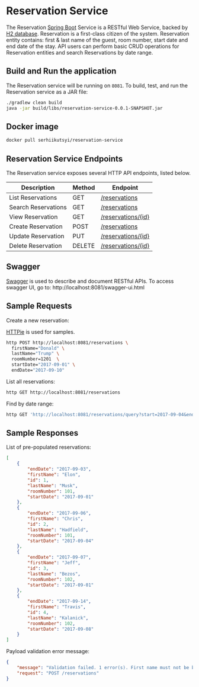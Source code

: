 # Reservation Service

The Reservation [Spring Boot](https://projects.spring.io/spring-boot/) Service is a RESTful Web Service, backed by [H2 database](https://www.h2database.com/).
Reservation is a first-class citizen of the system. Reservation entity contains: first & last name of the guest, room number, start date and end date of the stay.
API users can perform basic CRUD operations for Reservation entities and search Reservations by date range.

## Build and Run the application

The Reservation service will be running on `8081`. To build, test, and run the Reservation service as a JAR file:

```bash
./gradlew clean build
java -jar build/libs/reservation-service-0.0.1-SNAPSHOT.jar
```

## Docker image

```bash
docker pull serhiikutsyi/reservation-service
```

## Reservation Service Endpoints
The Reservation service exposes several HTTP API endpoints, listed below.

Description                             | Method  | Endpoint
--------------------------------------- | ------- | -------------------------------------------------------------
List Reservations                       | GET     | [/reservations](http://localhost:8081/reservations)
Search Reservations                     | GET     | [/reservations](http://localhost:8081/reservations)
View Reservation                        | GET     | [/reservations/{id}](http://localhost:8081/reservations/{id})
Create Reservation                      | POST    | [/reservations](http://localhost:8081/reservations)
Update Reservation                      | PUT     | [/reservations/{id}](http://localhost:8081/reservations/{id})
Delete Reservation                      | DELETE  | [/reservations/{id}](http://localhost:8081/reservations/{id})

## Swagger
[Swagger](http://swagger.io/) is used to describe and document RESTful APIs.
To access swagger UI, go to: http://localhost:8081/swagger-ui.html

## Sample Requests

Create a new reservation:

[HTTPie](https://httpie.org/) is used for samples.

```bash
http POST http://localhost:8081/reservations \
  firstName="Donald" \
  lastName="Trump" \
  roomNumber=1201  \
  startDate="2017-09-01" \
  endDate="2017-09-10"
```

List all reservations:

```bash
http GET http://localhost:8081/reservations
```

Find by date range:

```bash
http GET 'http://localhost:8081/reservations/query?start=2017-09-04&end=2017-09-06'
```

## Sample Responses

List of pre-populated reservations:

```json
[
    {
        "endDate": "2017-09-03",
        "firstName": "Elon",
        "id": 1,
        "lastName": "Musk",
        "roomNumber": 101,
        "startDate": "2017-09-01"
    },
    {
        "endDate": "2017-09-06",
        "firstName": "Chris",
        "id": 2,
        "lastName": "Hadfield",
        "roomNumber": 101,
        "startDate": "2017-09-04"
    },
    {
        "endDate": "2017-09-07",
        "firstName": "Jeff",
        "id": 3,
        "lastName": "Bezos",
        "roomNumber": 102,
        "startDate": "2017-09-01"
    },
    {
        "endDate": "2017-09-14",
        "firstName": "Travis",
        "id": 4,
        "lastName": "Kalanick",
        "roomNumber": 102,
        "startDate": "2017-09-08"
    }
]
```

Payload validation error message:

```json
{
    "message": "Validation failed. 1 error(s). First name must not be blank",
    "request": "POST /reservations"
}
```

